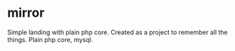 # mirror
Simple landing with plain php core.
Created as a project to remember all the things.
Plain php core, mysql.
